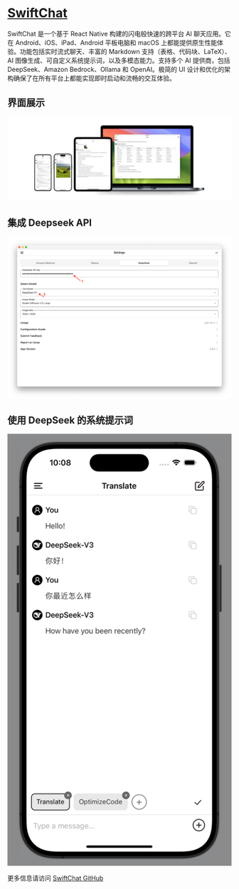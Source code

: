 # [SwiftChat](https://github.com/aws-samples/swift-chat)

SwiftChat 是一个基于 React Native 构建的闪电般快速的跨平台 AI 聊天应用。它在 Android、iOS、iPad、Android 平板电脑和 macOS 上都能提供原生性能体验。功能包括实时流式聊天、丰富的 Markdown 支持（表格、代码块、LaTeX）、AI 图像生成、可自定义系统提示词，以及多模态能力。支持多个 AI 提供商，包括 DeepSeek、Amazon Bedrock、Ollama 和 OpenAI。极简的 UI 设计和优化的架构确保了在所有平台上都能实现即时启动和流畅的交互体验。

## 界面展示

![UI](./assets/promo.png)

## 集成 Deepseek API

![Mac Settings](./assets/settings.png)

## 使用 DeepSeek 的系统提示词

![System Prompt](./assets/system-prompt.png)

更多信息请访问 [SwiftChat GitHub](https://github.com/aws-samples/swift-chat)


